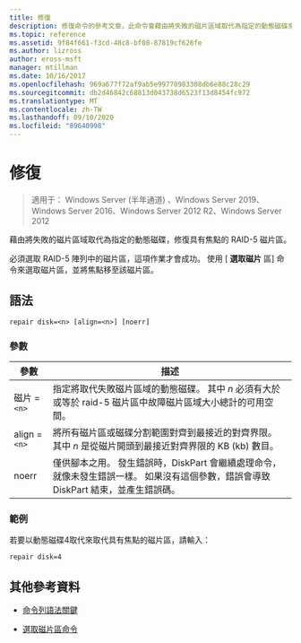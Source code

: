 ```yaml
---
title: 修復
description: 修復命令的參考文章，此命令會藉由將失敗的磁片區域取代為指定的動態磁碟來修復 RAID-5 磁片區。
ms.topic: reference
ms.assetid: 9f84f661-f3cd-48c8-bf08-87819cf626fe
ms.author: lizross
author: eross-msft
manager: mtillman
ms.date: 10/16/2017
ms.openlocfilehash: 969a677f72af9ab5e99770983308db6e88c28c29
ms.sourcegitcommit: db2d46842c68813d043738d6523f13d8454fc972
ms.translationtype: MT
ms.contentlocale: zh-TW
ms.lasthandoff: 09/10/2020
ms.locfileid: "89640998"
---
```

# <a name="repair"></a>修復

> 適用于： Windows Server (半年通道) 、Windows Server 2019、Windows Server 2016、Windows Server 2012 R2、Windows Server 2012

藉由將失敗的磁片區域取代為指定的動態磁碟，修復具有焦點的 RAID-5 磁片區。

必須選取 RAID-5 陣列中的磁片區，這項作業才會成功。 使用 [ **選取磁片** 區] 命令來選取磁片區，並將焦點移至該磁片區。

## <a name="syntax"></a>語法

```
repair disk=<n> [align=<n>] [noerr]
```

### <a name="parameters"></a>參數

| 參數 | 描述 |
|--|--|
| 磁片 =`<n>` | 指定將取代失敗磁片區域的動態磁碟。 其中 *n* 必須有大於或等於 raid-5 磁片區中故障磁片區域大小總計的可用空間。 |
| align =`<n>` | 將所有磁片區或磁碟分割範圍對齊到最接近的對齊界限。 其中 *n* 是從磁片開頭到最接近對齊界限的 KB (kb) 數目。 |
| noerr | 僅供腳本之用。 發生錯誤時，DiskPart 會繼續處理命令，就像未發生錯誤一樣。 如果沒有這個參數，錯誤會導致 DiskPart 結束，並產生錯誤碼。 |

### <a name="examples"></a>範例

若要以動態磁碟4取代來取代具有焦點的磁片區，請輸入：

```
repair disk=4
```

## <a name="additional-references"></a>其他參考資料

- [命令列語法關鍵](command-line-syntax-key.md)

- [選取磁片區命令](select-volume.md)